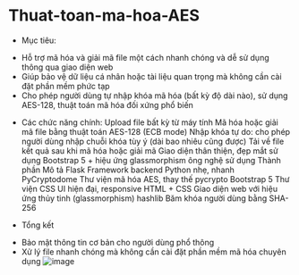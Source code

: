 # Thuat-toan-ma-hoa-AES
* Mục tiêu:
- Hỗ trợ mã hóa và giải mã file một cách nhanh chóng và dễ sử dụng thông qua giao diện web
- Giúp bảo vệ dữ liệu cá nhân hoặc tài liệu quan trọng mà không cần cài đặt phần mềm phức tạp
- Cho phép người dùng tự nhập khóa mã hóa (bất kỳ độ dài nào), sử dụng AES-128, thuật toán mã hóa đối xứng phổ biến
* Các chức năng chính:
  Upload file bất kỳ từ máy tính 
 Mã hóa hoặc giải mã file bằng thuật toán AES-128 (ECB mode)
 Nhập khóa tự do: cho phép người dùng nhập chuỗi khóa tùy ý (dài bao nhiêu cũng được)
 Tải về file kết quả sau khi mã hóa hoặc giải mã
 Giao diện thân thiện, đẹp mắt sử dụng Bootstrap 5 + hiệu ứng glassmorphism
ông nghệ sử dụng
  Thành phần        Mô tả
Flask	            Framework backend Python nhẹ, nhanh
PyCryptodome     	Thư viện mã hóa AES, thay thế pycrypto
Bootstrap 5      	Thư viện CSS UI hiện đại, responsive
HTML + CSS	       Giao diện web với hiệu ứng thủy tinh (glassmorphism)
hashlib	          Băm khóa người dùng bằng SHA-256

* Tổng kết
- Bảo mật thông tin cơ bản cho người dùng phổ thông
- Xử lý file nhanh chóng mà không cần cài đặt phần mềm mã hóa chuyên dụng
![image](https://github.com/user-attachments/assets/663688cc-1f4c-436d-bea2-ef0eae039b9a)



